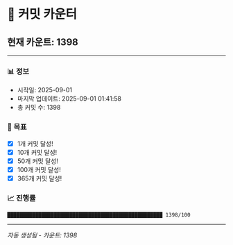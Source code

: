 # 🔢 커밋 카운터

## 현재 카운트: 1398

---

### 📊 정보
- 시작일: 2025-09-01
- 마지막 업데이트: 2025-09-01 01:41:58
- 총 커밋 수: 1398

### 🎯 목표
- [x] 1개 커밋 달성!
- [x] 10개 커밋 달성!
- [x] 50개 커밋 달성!
- [x] 100개 커밋 달성!
- [x] 365개 커밋 달성!

### 📈 진행률
```
██████████████████████████████████████████████████ 1398/100
```

---
*자동 생성됨 - 카운트: 1398*
